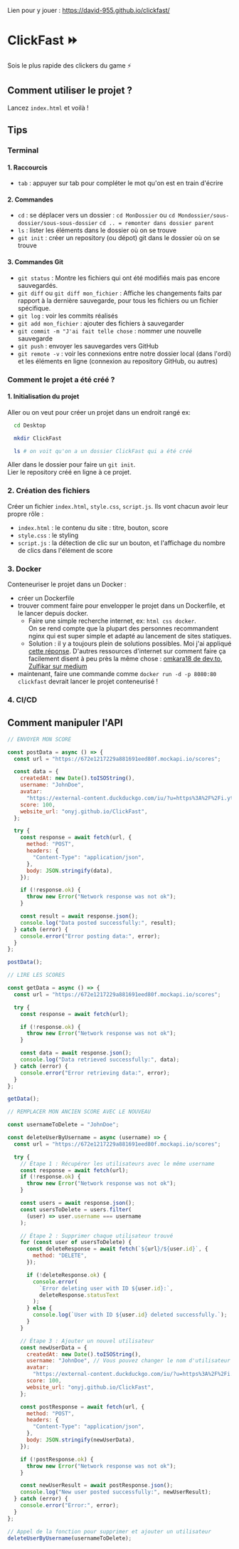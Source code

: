 Lien pour y jouer : https://david-955.github.io/clickfast/

# ClickFast ⏩

Sois le plus rapide des clickers du game ⚡

## Comment utiliser le projet ?

Lancez `index.html` et voilà !

## Tips

### Terminal

#### 1. Raccourcis

- `tab` : appuyer sur tab pour compléter le mot qu'on est en train d'écrire

#### 2. Commandes

- `cd` : se déplacer vers un dossier : `cd MonDossier` ou `cd Mondossier/sous-dossier/sous-sous-dossier`
  `cd .. = remonter dans dossier parent`
- `ls` : lister les éléments dans le dossier où on se trouve
- `git init` : créer un repository (ou dépot) git dans le dossier où on se trouve

#### 3. Commandes Git

- `git status` : Montre les fichiers qui ont été modifiés mais pas encore sauvegardés.
- `git diff` ou `git diff mon_fichier` : Affiche les changements faits par rapport à la dernière sauvegarde, pour tous les fichiers ou un fichier spécifique.
- `git log` : voir les commits réalisés
- `git add mon_fichier` : ajouter des fichiers à sauvegarder
- `git commit -m "J'ai fait telle chose` : nommer une nouvelle sauvegarde
- `git push` : envoyer les sauvegardes vers GitHub
- `git remote -v` : voir les connexions entre notre dossier local (dans l'ordi) et les éléments en ligne (connexion au repository GitHub, ou autres)

### Comment le projet a été créé ?

#### 1. Initialisation du projet

Aller ou on veut pour créer un projet dans un endroit rangé
ex:

```bash
  cd Desktop

  mkdir ClickFast

  ls # on voit qu'on a un dossier ClickFast qui a été créé
```

Aller dans le dossier pour faire un `git init`.  
Lier le repository créé en ligne à ce projet.

### 2. Création des fichiers

Créer un fichier `index.html`, `style.css`, `script.js`. Ils vont chacun avoir leur propre rôle :

- `index.html` : le contenu du site : titre, bouton, score
- `style.css` : le styling
- `script.js` : la détection de clic sur un bouton, et l'affichage du nombre de clics dans l'élément de score

### 3. Docker

Conteneuriser le projet dans un Docker :

- créer un Dockerfile
- trouver comment faire pour envelopper le projet dans un Dockerfile, et le lancer depuis docker. 
  - Faire une simple recherche internet, ex: `html css docker`.  
    On se rend compte que la plupart des personnes recommandent nginx qui est super simple et adapté au lancement de sites statiques.
  - Solution : il y a toujours plein de solutions possibles.
    Moi j'ai appliqué [cette réponse](https://thriveread.com/run-html-with-docker-and-nginx/). 
    D'autres ressources d'internet sur comment faire ça facilement disent à peu près la même chose : [omkara18 de dev.to](https://dev.to/omkara18/deploying-a-static-website-with-docker-a-comprehensive-guide-3gk), [Zulfikar sur medium](https://medium.com/@zul.m/deploying-a-static-html-site-with-docker-and-nginx-6f5bcdcbc650)
- maintenant, faire une commande comme `docker run -d -p 8080:80 clickfast` devrait lancer le projet conteneurisé !

### 4. CI/CD


## Comment manipuler l'API
```javascript
// ENVOYER MON SCORE

const postData = async () => {
  const url = "https://672e1217229a881691eed80f.mockapi.io/scores";

  const data = {
    createdAt: new Date().toISOString(),
    username: "JohnDoe",
    avatar:
      "https://external-content.duckduckgo.com/iu/?u=https%3A%2F%2Fi.ytimg.com%2Fvi%2F0EpIWybDPfI%2Fhqdefault.jpg&f=1&nofb=1&ipt=ce88f4f6a1f2aee8e614210b05c3d89497b10763c7fd4ff1651ce821f5b3cd8d&ipo=images",
    score: 100,
    website_url: "onyj.github.io/ClickFast",
  };

  try {
    const response = await fetch(url, {
      method: "POST",
      headers: {
        "Content-Type": "application/json",
      },
      body: JSON.stringify(data),
    });

    if (!response.ok) {
      throw new Error("Network response was not ok");
    }

    const result = await response.json();
    console.log("Data posted successfully:", result);
  } catch (error) {
    console.error("Error posting data:", error);
  }
};

postData();

// LIRE LES SCORES

const getData = async () => {
  const url = "https://672e1217229a881691eed80f.mockapi.io/scores";

  try {
    const response = await fetch(url);

    if (!response.ok) {
      throw new Error("Network response was not ok");
    }

    const data = await response.json();
    console.log("Data retrieved successfully:", data);
  } catch (error) {
    console.error("Error retrieving data:", error);
  }
};

getData();

// REMPLACER MON ANCIEN SCORE AVEC LE NOUVEAU

const usernameToDelete = "JohnDoe";

const deleteUserByUsername = async (username) => {
  const url = "https://672e1217229a881691eed80f.mockapi.io/scores";

  try {
    // Étape 1 : Récupérer les utilisateurs avec le même username
    const response = await fetch(url);
    if (!response.ok) {
      throw new Error("Network response was not ok");
    }

    const users = await response.json();
    const usersToDelete = users.filter(
      (user) => user.username === username
    );

    // Étape 2 : Supprimer chaque utilisateur trouvé
    for (const user of usersToDelete) {
      const deleteResponse = await fetch(`${url}/${user.id}`, {
        method: "DELETE",
      });

      if (!deleteResponse.ok) {
        console.error(
          `Error deleting user with ID ${user.id}:`,
          deleteResponse.statusText
        );
      } else {
        console.log(`User with ID ${user.id} deleted successfully.`);
      }
    }

    // Étape 3 : Ajouter un nouvel utilisateur
    const newUserData = {
      createdAt: new Date().toISOString(),
      username: "JohnDoe", // Vous pouvez changer le nom d'utilisateur si nécessaire
      avatar:
        "https://external-content.duckduckgo.com/iu/?u=https%3A%2F%2Fi.ytimg.com%2Fvi%2F0EpIWybDPfI%2Fhqdefault.jpg&f=1&nofb=1&ipt=ce88f4f6a1f2aee8e614210b05c3d89497b10763c7fd4ff1651ce821f5b3cd8d&ipo=images",
      score: 100,
      website_url: "onyj.github.io/ClickFast",
    };

    const postResponse = await fetch(url, {
      method: "POST",
      headers: {
        "Content-Type": "application/json",
      },
      body: JSON.stringify(newUserData),
    });

    if (!postResponse.ok) {
      throw new Error("Network response was not ok");
    }

    const newUserResult = await postResponse.json();
    console.log("New user posted successfully:", newUserResult);
  } catch (error) {
    console.error("Error:", error);
  }
};

// Appel de la fonction pour supprimer et ajouter un utilisateur
deleteUserByUsername(usernameToDelete);
```

